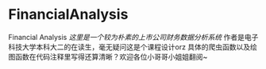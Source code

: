 # FinancialAnalysis
Financial Analysis
_这里是一个较为朴素的上市公司财务数据分析系统_
作者是电子科技大学本科大二的在读生，毫无疑问这是个课程设计orz
具体的爬虫函数以及绘图函数在代码注释里写得还算清晰？欢迎各位小哥哥小姐姐翻阅~
